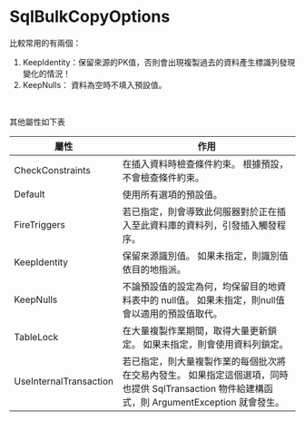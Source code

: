 # SqlBulkCopyOptions

比較常用的有兩個：
<!--more-->

1. KeepIdentity：保留來源的PK值，否則會出現複製過去的資料產生標識列發現變化的情況！  
2. KeepNulls： 資料為空時不填入預設值。  
<br>
  
其他屬性如下表

| 屬性 | 作用 |
| ----------- | ----------- |
| CheckConstraints|	在插入資料時檢查條件約束。 根據預設，不會檢查條件約束。 |
|Default	|使用所有選項的預設值。|
FireTriggers|	若已指定，則會導致此伺服器對於正在插入至此資料庫的資料列，引發插入觸發程序。|
KeepIdentity|	保留來源識別值。 如果未指定，則識別值依目的地指派。|
KeepNulls|	不論預設值的設定為何，均保留目的地資料表中的 null值。 如果未指定，則null值會以適用的預設值取代。|
TableLock|	在大量複製作業期間，取得大量更新鎖定。 如果未指定，則會使用資料列鎖定。|
UseInternalTransaction|	若已指定，則大量複製作業的每個批次將在交易內發生。 如果指定這個選項，同時也提供 SqlTransaction 物件給建構函式，則 ArgumentException 就會發生。|
